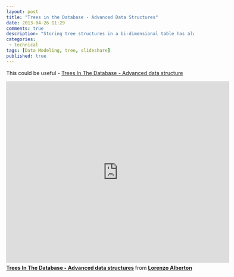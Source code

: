 ```yaml
---
layout: post
title: "Trees in the Database - Advanced Data Structures"
date: 2013-04-26 11:29
comments: true
description: "Storing tree structures in a bi-dimensional table has always been problematic. The simplest tree models are usually quite inefficient, while more complex ones aren't necessarily better. This talk briefly goes through the most used models (adjacency list, materialized path, nested sets) and introduce some more advanced ones belonging to the nested intervals family (Farey algorithm, Continued Fractions, and other encodings). The advantages and pitfalls of each model, some proprietary solutions (e.g. Oracle's CONNECT BY) and one of the SQL Standard's upcoming features, Common Table Expressions are described."
categories:
 - technical
tags: [Data Modeling, tree, slideshare]
published: true
---
```


This could be useful - [Trees In The Database - Advanced data structure](http://www.slideshare.net/quipo/trees-in-the-database-advanced-data-structures)

<iframe src="https://www.slideshare.net/slideshow/embed_code/1599248?rel=0" width="597" height="486" frameborder="0" marginwidth="0" marginheight="0" scrolling="no" style="border:1px solid #CCC;border-width:1px 1px 0;margin-bottom:5px" allowfullscreen webkitallowfullscreen mozallowfullscreen> </iframe> <div style="margin-bottom:5px"> <strong> <a href="http://www.slideshare.net/quipo/trees-in-the-database-advanced-data-structures" title="Trees In The Database - Advanced data structures" target="_blank">Trees In The Database - Advanced data structures</a> </strong> from <strong><a href="http://www.slideshare.net/quipo" target="_blank">Lorenzo Alberton</a></strong> </div>

